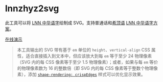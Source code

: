 # lnnzhyz2svg

此工具可以将 [LNN 中华语字][lnnzhyz]绘制成 SVG。支持普通话和[希顶语][xdi8] [LNN 中华语字方案][方案]。

[在线演示](https://dgck81lnn.github.io/lnnzhyz2svg/)

[lnnzhyz]: https://notblog.vudrux.site/wiki/LNN_中华语字
[xdi8]: https://notblog.vudrux.site/wiki/希顶语
[方案]: https://notblog.vudrux.site/wiki/希顶语_LNN_中华语字方案


> 本工具输出的 SVG 带有基于 `em` 单位的 `height`、`vertical-align` CSS 属性，适合直接插入到文本中，但应该放大到每 `em` 等于至少 24 物理像素（SVG 内的每 CSS 像素等于至少 1.5 物理像素）；或者，如果与每 `em` 等价的物理像素数为 16 的整数倍（即 SVG 内的每 CSS 像素等于整数个物理像素），添加 [`shape-rendering: crispEdges`](https://developer.mozilla.org/en-US/docs/Web/SVG/Attribute/shape-rendering) 样式可以优化显示效果。
